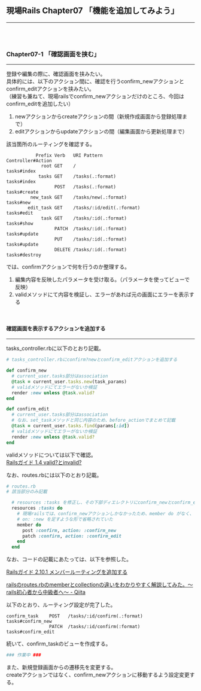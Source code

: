 ## 現場Rails Chapter07 「機能を追加してみよう」

---

<BR><BR>

### Chapter07-1 「確認画面を挟む」  

---

登録や編集の際に、確認画面を挟みたい。  
具体的には、以下のアクション間に、確認を行うconfirm_newアクションとconfirm_editアクションを挟みたい。  
（練習も兼ねて、現場railsでconfirm_newアクションだけのところ、今回はconfirm_editを追加したい）  

1. newアクションからcreateアクションの間（新規作成画面から登録処理まで）
2. editアクションからupdateアクションの間（編集画面から更新処理まで）

該当箇所のルーティングを確認する。  

```
           Prefix Verb   URI Pattern                          Controller#Action
             root GET    /                                    tasks#index
            tasks GET    /tasks(.:format)                     tasks#index
                  POST   /tasks(.:format)                     tasks#create
         new_task GET    /tasks/new(.:format)                 tasks#new
        edit_task GET    /tasks/:id/edit(.:format)            tasks#edit
             task GET    /tasks/:id(.:format)                 tasks#show
                  PATCH  /tasks/:id(.:format)                 tasks#update
                  PUT    /tasks/:id(.:format)                 tasks#update
                  DELETE /tasks/:id(.:format)                 tasks#destroy
```

では、confirmアクションで何を行うのか整理する。  
1. 編集内容を反映したパラメータを受け取る。（パラメータを使ってビューで反映）
2. validメソッドにて内容を検証し、エラーがあれば元の画面にエラーを表示する

<br>

#### 確認画面を表示するアクションを追加する
---

tasks_controller.rbに以下のとおり記載。

```rb
# tasks_controller.rbにconfirm?newとconfirm_editアクションを追加する

def confirm_new
  # current_user.tasks部分はassociation
  @task = current_user.tasks.new(task_params)
  # validメソッドにてエラーがないか検証
  render :new unless @task.valid?
end

def confirm_edit
  # current_user.tasks部分はassociation
  # なお、set_taskメソッドと同じ内容のため、before_actionでまとめて記載
  @task = current_user.tasks.find(params[:id])
  # validメソッドにてエラーがないか検証
  render :new unless @task.valid?
end

```

validメソッドについては以下で確認。  
[Railsガイド 1\.4 valid?とinvalid?](https://railsguides.jp/active_record_validations.html#valid-questionmark%E3%81%A8invalid-questionmark)  

なお、routes.rbには以下のとおり記載。  

```rb
# routes.rb
# 該当部分のみ記載

  # resources :tasks を修正し、その下部ディエレクトリにconfirm_newとconfirm_editを追加
  resources :tasks do
    # 現場railsでは、confirm_newアクションしかなかったため、member do がなく、
    # on: :new を足すような形で省略されていた
    member do
      post :confirm, action: :confirm_new
      patch :confirm, action: :confirm_edit
    end
  end
```

なお、コードの記載にあたっては、以下を参照した。  

[Railsガイド 2\.10\.1 メンバールーティングを追加する](https://railsguides.jp/routing.html#%E3%83%A1%E3%83%B3%E3%83%90%E3%83%BC%E3%83%AB%E3%83%BC%E3%83%86%E3%82%A3%E3%83%B3%E3%82%B0%E3%82%92%E8%BF%BD%E5%8A%A0%E3%81%99%E3%82%8B) 

[railsのroutes\.rbのmemberとcollectionの違いをわかりやすく解説してみた。〜rails初心者から中級者へ〜 \- Qiita](https://qiita.com/hirokihello/items/fa82863ab10a3052d2ff#comments)  

以下のとおり、ルーティング設定が完了した。  

```
confirm_task    POST   /tasks/:id/confirm(.:format)    tasks#confirm_new
                PATCH  /tasks/:id/confirm(:format)     tasks#confirm_edit
```

続いて、confirm_taskのビューを作成する。  

```rb
### 作業中 ###

```

また、新規登録画面からの遷移先を変更する。  
createアクションではなく、confirm_newアクションに移動するよう設定変更する。


